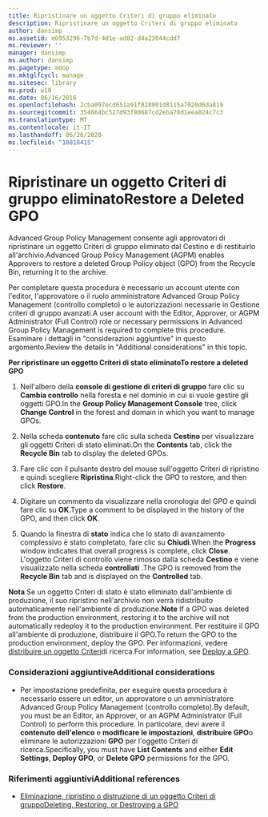 ```yaml
---
title: Ripristinare un oggetto Criteri di gruppo eliminato
description: Ripristinare un oggetto Criteri di gruppo eliminato
author: dansimp
ms.assetid: e6953296-7b7d-4d1e-ad82-d4a23044cdd7
ms.reviewer: ''
manager: dansimp
ms.author: dansimp
ms.pagetype: mdop
ms.mktglfcycl: manage
ms.sitesec: library
ms.prod: w10
ms.date: 06/16/2016
ms.openlocfilehash: 2cba097ecd651a91f828901d8115a7020d6da819
ms.sourcegitcommit: 354664bc527d93f80687cd2eba70d1eea024c7c3
ms.translationtype: MT
ms.contentlocale: it-IT
ms.lasthandoff: 06/26/2020
ms.locfileid: "10818415"
---
```

# <span data-ttu-id="dd463-103">Ripristinare un oggetto Criteri di gruppo eliminato</span><span class="sxs-lookup"><span data-stu-id="dd463-103">Restore a Deleted GPO</span></span>


<span data-ttu-id="dd463-104">Advanced Group Policy Management consente agli approvatori di ripristinare un oggetto Criteri di gruppo eliminato dal Cestino e di restituirlo all'archivio.</span><span class="sxs-lookup"><span data-stu-id="dd463-104">Advanced Group Policy Management (AGPM) enables Approvers to restore a deleted Group Policy object (GPO) from the Recycle Bin, returning it to the archive.</span></span>

<span data-ttu-id="dd463-105">Per completare questa procedura è necessario un account utente con l'editor, l'approvatore o il ruolo amministratore Advanced Group Policy Management (controllo completo) o le autorizzazioni necessarie in Gestione criteri di gruppo avanzati.</span><span class="sxs-lookup"><span data-stu-id="dd463-105">A user account with the Editor, Approver, or AGPM Administrator (Full Control) role or necessary permissions in Advanced Group Policy Management is required to complete this procedure.</span></span> <span data-ttu-id="dd463-106">Esaminare i dettagli in "considerazioni aggiuntive" in questo argomento.</span><span class="sxs-lookup"><span data-stu-id="dd463-106">Review the details in "Additional considerations" in this topic.</span></span>

**<span data-ttu-id="dd463-107">Per ripristinare un oggetto Criteri di stato eliminato</span><span class="sxs-lookup"><span data-stu-id="dd463-107">To restore a deleted GPO</span></span>**

1.  <span data-ttu-id="dd463-108">Nell'albero della **console di gestione di criteri di gruppo** fare clic su **Cambia controllo** nella foresta e nel dominio in cui si vuole gestire gli oggetti GPO.</span><span class="sxs-lookup"><span data-stu-id="dd463-108">In the **Group Policy Management Console** tree, click **Change Control** in the forest and domain in which you want to manage GPOs.</span></span>

2.  <span data-ttu-id="dd463-109">Nella scheda **contenuto** fare clic sulla scheda **Cestino** per visualizzare gli oggetti Criteri di stato eliminati.</span><span class="sxs-lookup"><span data-stu-id="dd463-109">On the **Contents** tab, click the **Recycle Bin** tab to display the deleted GPOs.</span></span>

3.  <span data-ttu-id="dd463-110">Fare clic con il pulsante destro del mouse sull'oggetto Criteri di ripristino e quindi scegliere **Ripristina**.</span><span class="sxs-lookup"><span data-stu-id="dd463-110">Right-click the GPO to restore, and then click **Restore**.</span></span>

4.  <span data-ttu-id="dd463-111">Digitare un commento da visualizzare nella cronologia del GPO e quindi fare clic su **OK**.</span><span class="sxs-lookup"><span data-stu-id="dd463-111">Type a comment to be displayed in the history of the GPO, and then click **OK**.</span></span>

5.  <span data-ttu-id="dd463-112">Quando la finestra di **stato** indica che lo stato di avanzamento complessivo è stato completato, fare clic su **Chiudi**.</span><span class="sxs-lookup"><span data-stu-id="dd463-112">When the **Progress** window indicates that overall progress is complete, click **Close**.</span></span> <span data-ttu-id="dd463-113">L'oggetto Criteri di controllo viene rimosso dalla scheda **Cestino** e viene visualizzato nella scheda **controllati** .</span><span class="sxs-lookup"><span data-stu-id="dd463-113">The GPO is removed from the **Recycle Bin** tab and is displayed on the **Controlled** tab.</span></span>

<span data-ttu-id="dd463-114">**Nota**  Se un oggetto Criteri di stato è stato eliminato dall'ambiente di produzione, il suo ripristino nell'archivio non verrà ridistribuito automaticamente nell'ambiente di produzione.</span><span class="sxs-lookup"><span data-stu-id="dd463-114">**Note** If a GPO was deleted from the production environment, restoring it to the archive will not automatically redeploy it to the production environment.</span></span> <span data-ttu-id="dd463-115">Per restituire il GPO all'ambiente di produzione, distribuire il GPO.</span><span class="sxs-lookup"><span data-stu-id="dd463-115">To return the GPO to the production environment, deploy the GPO.</span></span> <span data-ttu-id="dd463-116">Per informazioni, vedere [distribuire un oggetto Criteri](deploy-a-gpo.md)di ricerca.</span><span class="sxs-lookup"><span data-stu-id="dd463-116">For information, see [Deploy a GPO](deploy-a-gpo.md).</span></span>

 

### <span data-ttu-id="dd463-117">Considerazioni aggiuntive</span><span class="sxs-lookup"><span data-stu-id="dd463-117">Additional considerations</span></span>

-   <span data-ttu-id="dd463-118">Per impostazione predefinita, per eseguire questa procedura è necessario essere un editor, un approvatore o un amministratore Advanced Group Policy Management (controllo completo).</span><span class="sxs-lookup"><span data-stu-id="dd463-118">By default, you must be an Editor, an Approver, or an AGPM Administrator (Full Control) to perform this procedure.</span></span> <span data-ttu-id="dd463-119">In particolare, devi avere il **contenuto dell'elenco** e **modificare le impostazioni**, **distribuire GPO**o eliminare le autorizzazioni **GPO** per l'oggetto Criteri di ricerca.</span><span class="sxs-lookup"><span data-stu-id="dd463-119">Specifically, you must have **List Contents** and either **Edit Settings**, **Deploy GPO**, or **Delete GPO** permissions for the GPO.</span></span>

### <span data-ttu-id="dd463-120">Riferimenti aggiuntivi</span><span class="sxs-lookup"><span data-stu-id="dd463-120">Additional references</span></span>

-   [<span data-ttu-id="dd463-121">Eliminazione, ripristino o distruzione di un oggetto Criteri di gruppo</span><span class="sxs-lookup"><span data-stu-id="dd463-121">Deleting, Restoring, or Destroying a GPO</span></span>](deleting-restoring-or-destroying-a-gpo.md)

 

 





